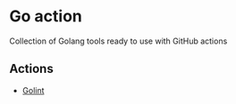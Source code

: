 # Go action

Collection of Golang tools ready to use with GitHub actions

## Actions

* [Golint](lint/README.md)
